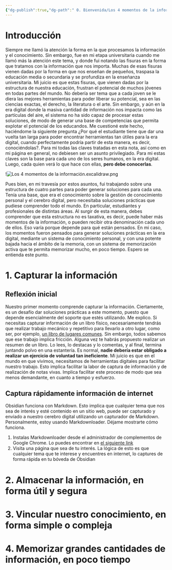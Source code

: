 ```yaml
---
{"dg-publish":true,"dg-path":" 0. Bienvenida/Los 4 momentos de la información.md","permalink":"/0-bienvenida/los-4-momentos-de-la-informacion/","tags":["CerebroDigital"]}
---
```


# Introducción

Siempre me llamó la atención la forma en la que procesamos la información y el conocimiento. Sin embargo, fue en mi etapa universitaria cuando me llamó más la atención este tema, y donde fui notando las fisuras en la forma que tratamos con la información que nos importa. 
Muchas de esas fisuras vienen dadas por la forma en que nos enseñan de pequeños, traspasa la educación media o secundaria y se profundiza en la enseñanza universitaria. Mi juicio es que estas fisuras, que vienen dadas por la estructura de nuestra educación, frustran el potencial de muchos jóvenes en todas partes del mundo.
No debería ser tema que a cada joven se le diera las mejores herramientas para poder liberar su potencial, sea en las ciencias exactas, el derecho, la literatura o el arte. Sin embargo, y aún en la era digital donde la masiva cantidad de información nos impacta como las partículas del aire, el sistema no ha sido capaz de procesar estas soluciones, de modo de generar una base de competencias que permita explotar el potencial de los educandos. 
Me cuestioné este hecho, haciéndome la siguiente pregunta ¿Por qué el estudiante tiene que dar una vuelta tan larga para poder encontrar herramientas tan útiles para la era digital, cuando perfectamente podría partir de esta manera, es decir, conociéndolas?. Para mi todas las claves tratadas en esta nota, así como en mi página en general, no debiesen ser un asunto privilegiado. Para mi estas claves son la base para cada uno de los seres humanos, en la era digital. Luego, cada quien verá lo que hace con ellas, **pero debe conocerlas**.

!![Los 4 momentos de la información.excalidraw.png](/img/user/1.0.1.%20CEREBRO%20DIGITAL/1.%20T%C3%A9cnicas%20avanzadas%20de%20estudio%20y%20Cerebro%20Digital/Los%204%20momentos%20de%20la%20informaci%C3%B3n.excalidraw.png)


Pues bien, en mi travesía por estos asuntos, fui trabajando sobre una estructura de cuatro partes para poder generar soluciones para cada una. Tenía una base, que era el conocimiento sobre la gestión de conocimiento personal y el cerebro digital, pero necesitaba soluciones prácticas que pudiese comprender todo el mundo. En particular, estudiantes y profesionales de distintas áreas. 
Al surgir de esta manera, debes comprender que esta estructura no es taxativa, es decir, puede haber más momentos de la información, o pueden recibir otra denominación cada uno de ellos. Eso varía porque depende para qué están pensados. En mi caso, los momentos fueron pensados para generar soluciones prácticas en la era digital, mediante un sistema de conocimiento personal, y con una potente bajada hacia el ámbito de la memoria, con un sistema de memorización activa que te permita memorizar mucho, en poco tiempo. Espero se entienda este punto.


# 1. Capturar la información

## Reflexión inicial

Nuestro primer momento comprende capturar la información. Ciertamente, es un desafío dar soluciones prácticas a este momento, puesto que depende esencialmente del soporte que estés utilizando.
Me explico. Si necesitas capturar información de un libro físico, necesariamente tendrás que realizar trabajo mecánico y repetitivo para llevarlo a otro lugar, como ser, por ejemplo, [un libro de lugares comunes](https://comein.uoc.edu/divulgacio/comein/es/numero27/articles/Article-Amalia-Creus.html#:~:text=M%C3%A1s%20all%C3%A1%20de%20simples%20transcripciones,utilizar%20en%20sus%20futuros%20escritos.). 
Sin embargo, todos sabemos que ese trabajo implica fricción. Alguna vez te habrás propuesto realizar un resumen de un libro. Lo lees, lo destacas y lo comentas, y al final, termina juntando polvo en una estantería. Es normal, **nadie debería estar obligado a realizar un ejercicio de voluntad tan ineficiente**. 
Mi juicio es que en el mundo en que vivimos, necesitamos de herramientas digitales para facilitar nuestro trabajo. Esto implica facilitar la labor de captura de información y de realización de notas vivas. Implica facilitar este proceso de modo que sea menos demandante, en cuanto a tiempo y esfuerzo.
## Captura rápidamente información de internet

Obsidian funciona con Markdown. Esto implica que cualquier tema que nos sea de interés y esté contenido en un sitio web, puede ser capturado y enviado a nuestro cerebro digital utilizando un capturador de Markdown. Personalmente, estoy usando Markdownloader. Déjame mostrarte cómo funciona.

1. Instalas Markdownloader desde el administrador de complementos de Google Chrome. Lo puedes encontrar en [el siguiente link](https://chromewebstore.google.com/detail/markdownload-markdown-web/pcmpcfapbekmbjjkdalcgopdkipoggdi)
2. Visita una página que sea de tu interés. La lógica de esto es que cualquier tema que te interese y encuentres en internet, lo captures de forma rápida en tu bóveda de Obsidian


# 2. Almacenar la información, en forma útil y segura

# 3. Vincular nuestro conocimiento, en forma simple o compleja

# 4.  Memorizar grandes cantidades de información, en poco tiempo

